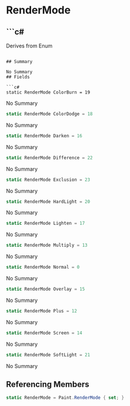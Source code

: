 # RenderMode

## ```c#
Derives from Enum
```

## Summary

No Summary
## Fields

```c#
static RenderMode ColorBurn = 19
```
No Summary
```c#
static RenderMode ColorDodge = 18
```
No Summary
```c#
static RenderMode Darken = 16
```
No Summary
```c#
static RenderMode Difference = 22
```
No Summary
```c#
static RenderMode Exclusion = 23
```
No Summary
```c#
static RenderMode HardLight = 20
```
No Summary
```c#
static RenderMode Lighten = 17
```
No Summary
```c#
static RenderMode Multiply = 13
```
No Summary
```c#
static RenderMode Normal = 0
```
No Summary
```c#
static RenderMode Overlay = 15
```
No Summary
```c#
static RenderMode Plus = 12
```
No Summary
```c#
static RenderMode Screen = 14
```
No Summary
```c#
static RenderMode SoftLight = 21
```
No Summary
## Referencing Members

```c#
static RenderMode = Paint.RenderMode { set; } 
```
